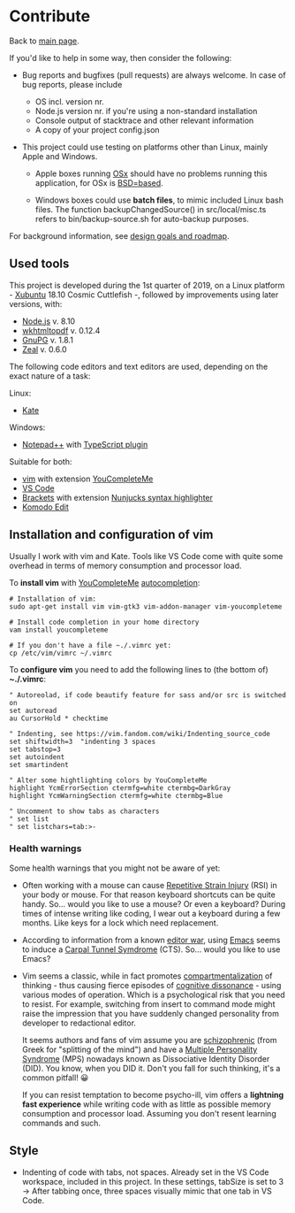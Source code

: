 # Contribute

Back to [main page](../README.md).

If you'd like to help in some way, then consider the following:

+ Bug reports and bugfixes (pull requests) are always welcome. In case of bug reports, please include
	- OS incl. version nr.
	- Node.js version nr. if you're using a non-standard installation
	- Console output of stacktrace and other relevant information
	- A copy of your project config.json

+ This project could use testing on platforms other than Linux, mainly Apple and Windows.

	- Apple boxes running [OSx](https://en.wikipedia.org/wiki/MacOS) should have no problems running this application, for OSx is [BSD=based](https://en.wikipedia.org/wiki/Berkeley_Software_Distribution).

	- Windows boxes could use **batch files**, to mimic included Linux bash files. The function backupChangedSource() in src/local/misc.ts refers to bin/backup-source.sh for auto-backup purposes.

For background information, see [design goals and roadmap](./design-goals-and-roadmap.md).

## Used tools

This project is developed during the 1st quarter of 2019, on a Linux platform - [Xubuntu](https://xubuntu.org/) 18.10 Cosmic Cuttlefish -, followed by improvements using later versions, with:
+ [Node.js](https://nodejs.org/) v. 8.10
+ [wkhtmltopdf](http://wkhtmltopdf.org/) v. 0.12.4
+ [GnuPG](https://gnupg.org/) v. 1.8.1
+ [Zeal](https://zealdocs.org/) v. 0.6.0

The following code editors and text editors are used, depending on the exact nature of a task:

Linux:
+ [Kate](https://en.wikipedia.org/wiki/Kate_%28text_editor%29)

Windows:
+ [Notepad++](https://notepad-plus-plus.org/) with [TypeScript plugin](https://github.com/chai2010/notepadplus-TypeScript)

Suitable for both:
+ [vim](en.wikipedia.org/wiki/Vim_(text_editor)/) with extension [YouCompleteMe](https://awesomeopensource.com/project/ycm-core/YouCompleteMe?categoryPage=3)
+ [VS Code](https://code.visualstudio.com/)
+ [Brackets](http://brackets.io/) with extension [Nunjucks syntax highlighter](https://github.com/axelboc/nunjucks-brackets/)
+ [Komodo Edit](https://www.activestate.com/products/komodo-edit/)


## Installation and configuration of vim

Usually I work with vim and Kate. Tools like VS Code come with quite some overhead in terms of memory consumption and processor load.

To **install vim** with [YouCompleteMe](https://awesomeopensource.com/project/ycm-core/YouCompleteMe?categoryPage=3) [autocompletion](https://en.wikipedia.org/wiki/Autocomplete):


```
# Installation of vim:
sudo apt-get install vim vim-gtk3 vim-addon-manager vim-youcompleteme

# Install code completion in your home directory
vam install youcompleteme

# If you don't have a file ~./.vimrc yet:
cp /etc/vim/vimrc ~/.vimrc

```

To **configure vim** you need to add the following lines to (the bottom of) **~./.vimrc**:

```
" Autoreolad, if code beautify feature for sass and/or src is switched on
set autoread
au CursorHold * checktime

" Indenting, see https://vim.fandom.com/wiki/Indenting_source_code
set shiftwidth=3  "indenting 3 spaces
set tabstop=3
set autoindent
set smartindent

" Alter some hightlighting colors by YouCompleteMe
highlight YcmErrorSection ctermfg=white ctermbg=DarkGray
highlight YcmWarningSection ctermfg=white ctermbg=Blue

" Uncomment to show tabs as characters
" set list
" set listchars=tab:>-

```

### Health warnings

Some health warnings that you might not be aware of yet:

+ Often working with a mouse can cause [Repetitive Strain Injury](https://en.wikipedia.org/wiki/Repetitive_strain_injury) (RSI) in your body or mouse. For that reason keyboard shortcuts can be quite handy. So... would you like to use a mouse? Or even a keyboard? During times of intense writing like coding, I wear out a keyboard during a few months. Like keys for a lock which need replacement.
+ According to information from a known [editor war](https://en..wikipedia.org/wiki/Editor_war), using [Emacs](https://en.wikipedia.org/wiki/Emacs) seems to induce a [Carpal Tunnel Symdrome](https://en.wikipedia.org/wiki/Carpal_tunnel_syndrome) (CTS). So... would you like to use Emacs?
+ Vim seems a classic, while in fact promotes [compartmentalization](https://en.wikipedia.org/wiki/Compartmentalization_(psychology)) of thinking - thus causing fierce episodes of [cognitive dissonance](https://en.wikipedia.org/wiki/Cognitive_dissonance) - using various modes of operation. Which is a psychological risk that you need to resist. For example, switching from insert to command mode might raise the impression that you have suddenly changed personality from developer to redactional editor.

  It seems authors and fans of vim assume you are [schizophrenic](https://en.wikipedia.org/wiki/Schizophrenia) (from Greek for "splitting of the mind") and have a [Multiple Personality Syndrome](https://en.wikipedia.org/wiki/Dissociative_identity_disorder) (MPS) nowadays known as Dissociative Identity Disorder (DID). You know, when you DID it. Don't you fall for such thinking, it's a common pitfall! 😀

  If you can resist temptation to become psycho-ill, vim offers a **lightning fast experience** while writing code with as little as possible memory consumption and processor load. Assuming you don't resent learning commands and such.


## Style

+ Indenting of code with tabs, not spaces. Already set in the VS Code workspace, included in this project. In these settings, tabSize is set to 3 -> After tabbing once, three spaces visually mimic that one tab in VS Code.

[comment]: <> (No comments here)
